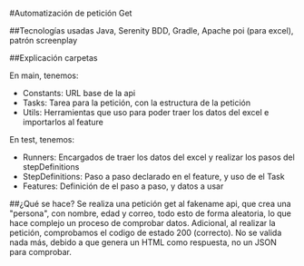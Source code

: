 #Automatización de petición Get

##Tecnologías usadas
Java, Serenity BDD, Gradle, Apache poi (para excel), patrón screenplay

##Explicación carpetas

En main, tenemos:
- Constants: URL base de la api
- Tasks: Tarea para la petición, con la estructura de la petición
- Utils: Herramientas que uso para poder traer los datos del excel e importarlos al feature
  
En test, tenemos:
- Runners: Encargados de traer los datos del excel y realizar los pasos del stepDefinitions
- StepDefinitions: Paso a paso declarado en el feature, y uso de el Task
- Features: Definición de el paso a paso, y datos a usar

##¿Qué se hace?
Se realiza una petición get al fakename api, que crea una "persona", con nombre, edad y correo, todo esto de forma aleatoria, lo que hace complejo un proceso de comprobar datos.
Adicional, al realizar la petición, comprobamos el codigo de estado 200 (correcto). No se valida nada más, debido a que genera un HTML como respuesta, no un JSON para comprobar.
